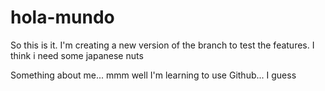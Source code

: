 # hola-mundo

So this is it. I'm creating a new version of the branch to test the features. 
I think i need some japanese nuts

Something about me... mmm well I'm learning to use Github... I guess
